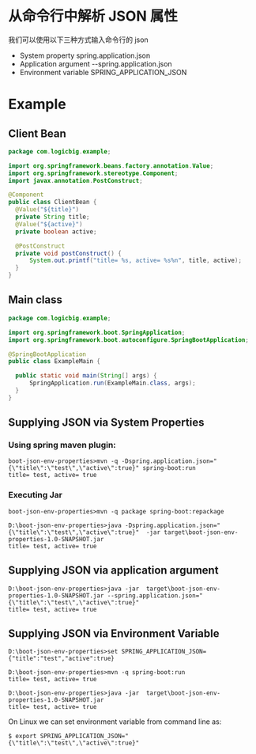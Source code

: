 # 从命令行中解析 JSON 属性

我们可以使用以下三种方式输入命令行的 json

- System property spring.application.json
- Application argument --spring.application.json
- Environment variable SPRING_APPLICATION_JSON

# Example

## Client Bean

```java
package com.logicbig.example;

import org.springframework.beans.factory.annotation.Value;
import org.springframework.stereotype.Component;
import javax.annotation.PostConstruct;

@Component
public class ClientBean {
  @Value("${title}")
  private String title;
  @Value("${active}")
  private boolean active;

  @PostConstruct
  private void postConstruct() {
      System.out.printf("title= %s, active= %s%n", title, active);
  }
}
```

## Main class

```java
package com.logicbig.example;

import org.springframework.boot.SpringApplication;
import org.springframework.boot.autoconfigure.SpringBootApplication;

@SpringBootApplication
public class ExampleMain {

  public static void main(String[] args) {
      SpringApplication.run(ExampleMain.class, args);
  }
}
```

## Supplying JSON via System Properties

### Using spring maven plugin:

```
boot-json-env-properties>mvn -q -Dspring.application.json="{\"title\":\"test\",\"active\":true}" spring-boot:run
title= test, active= true
```

### Executing Jar

```
boot-json-env-properties>mvn -q package spring-boot:repackage
```

```
D:\boot-json-env-properties>java -Dspring.application.json="{\"title\":\"test\",\"active\":true}"  -jar target\boot-json-env-properties-1.0-SNAPSHOT.jar
title= test, active= true
```

## Supplying JSON via application argument

```
D:\boot-json-env-properties>java -jar  target\boot-json-env-properties-1.0-SNAPSHOT.jar --spring.application.json="{\"title\":\"test\",\"active\":true}"
title= test, active= true
```

## Supplying JSON via Environment Variable

```
D:\boot-json-env-properties>set SPRING_APPLICATION_JSON={"title":"test","active":true}
```

```
D:\boot-json-env-properties>mvn -q spring-boot:run
title= test, active= true
```

```
D:\boot-json-env-properties>java -jar  target\boot-json-env-properties-1.0-SNAPSHOT.jar
title= test, active= true
```

On Linux we can set environment variable from command line as:

```
$ export SPRING_APPLICATION_JSON="{\"title\":\"test\",\"active\":true}"
```